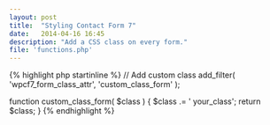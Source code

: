```yaml
---
layout: post
title:  "Styling Contact Form 7"
date:   2014-04-16 16:45
description: "Add a CSS class on every form."
file: 'functions.php'
---
```


{% highlight php startinline %}
// Add custom class
add_filter( 'wpcf7_form_class_attr', 'custom_class_form' );
     
function custom_class_form( $class ) {
    $class .= ' your_class';
    return $class;
}
{% endhighlight %}